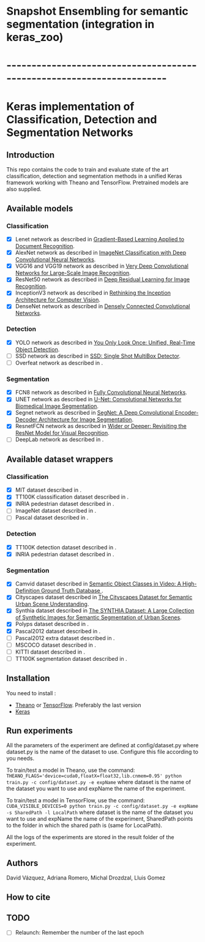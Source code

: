 # Snapshot Ensembling for semantic segmentation (integration in keras_zoo)

# ----------------------------------------------------------------------

# Keras implementation of Classification, Detection and Segmentation Networks

## Introduction

This repo contains the code to train and evaluate state of the art classification, detection and segmentation methods in a unified Keras framework working with Theano and TensorFlow. Pretrained models are also supplied.



## Available models

### Classification
 - [x] Lenet network as described in [Gradient-Based Learning Applied to Document Recognition](http://yann.lecun.com/exdb/publis/pdf/lecun-01a.pdf).
 - [x] AlexNet network as described in [ImageNet Classification with Deep Convolutional Neural Networks](https://papers.nips.cc/paper/4824-imagenet-classification-with-deep-convolutional-neural-networks.pdf).
 - [x] VGG16 and VGG19 network as described in [Very Deep Convolutional Networks for Large-Scale Image Recognition](https://arxiv.org/pdf/1409.1556.pdf).
 - [x] ResNet50 network as described in [Deep Residual Learning for Image Recognition](https://arxiv.org/pdf/1512.03385v1.pdf).
 - [x] InceptionV3 network as described in [Rethinking the Inception Architecture for Computer Vision](https://arxiv.org/pdf/1512.00567v3.pdf).
 - [x] DenseNet network as described in [Densely Connected Convolutional Networks](https://arxiv.org/pdf/1608.06993).
 
### Detection
 - [X] YOLO network as described in [You Only Look Once: Unified, Real-Time Object Detection](https://pjreddie.com/media/files/papers/yolo.pdf).
 - [ ] SSD network as described in [SSD: Single Shot MultiBox Detector](https://arxiv.org/pdf/1512.02325).
 - [ ] Overfeat network as described in []().
  
### Segmentation
 - [x] FCN8 network as described in [Fully Convolutional Neural Networks](https://arxiv.org/abs/1608.06993).
 - [x] UNET network as described in [U-Net: Convolutional Networks for Biomedical Image Segmentation](https://arxiv.org/pdf/1505.04597).
 - [x] Segnet network as described in [SegNet: A Deep Convolutional Encoder-Decoder Architecture for Image Segmentation](https://arxiv.org/pdf/1511.00561).
 - [x] ResnetFCN network as described in [Wider or Deeper: Revisiting the ResNet Model for Visual Recognition](https://arxiv.org/pdf/1611.10080).
 - [ ] DeepLab network as described in []().

## Available dataset wrappers

### Classification
 - [x] MIT dataset described in []().
 - [x] TT100K classsification dataset described in []().
 - [x] INRIA pedestrian dataset described in []().
 - [ ] ImageNet dataset described in []().
 - [ ] Pascal dataset described in []().
 
### Detection
 - [x] TT100K detection dataset described in []().
 - [x] INRIA pedestrian dataset described in []().
  
### Segmentation
 - [x] Camvid dataset described in [Semantic Object Classes in Video: A High-Definition Ground Truth Database ](http://www.cs.ucl.ac.uk/staff/G.Brostow/papers/SemanticObjectClassesInVideo_BrostowEtAl2009.pdf).
 - [x] Cityscapes dataset described in [The Cityscapes Dataset for Semantic Urban Scene Understanding](https://www.cityscapes-dataset.com/wordpress/wp-content/papercite-data/pdf/cordts2016cityscapes.pdf).
 - [x] Synthia dataset described in [The SYNTHIA Dataset: A Large Collection of Synthetic Images for Semantic Segmentation of Urban Scenes](http://synthia-dataset.net/wp-content/uploads/2016/06/gros_cvpr16-1.pdf).
 - [x] Polyps dataset described in []().
 - [x] Pascal2012 dataset described in []().
 - [ ] Pascal2012 extra dataset described in []().
 - [ ] MSCOCO dataset described in []().
 - [ ] KITTI dataset described in []().
 - [ ] TT100K segmentation dataset described in []().

## Installation
You need to install :
- [Theano](https://github.com/Theano/Theano) or [TensorFlow](https://github.com/Theano/Theano). Preferably the last version
- [Keras](https://github.com/fchollet/keras)

## Run experiments
All the parameters of the experiment are defined at config/dataset.py where dataset.py is the name of the dataset to use. Configure this file according to you needs.

To train/test a model in Theano, use the command: `THEANO_FLAGS='device=cuda0,floatX=float32,lib.cnmem=0.95' python train.py -c config/dataset.py -e expName` where dataset is the name of the dataset you want to use and expName the name of the experiment.

To train/test a model in TensorFlow, use the command: `CUDA_VISIBLE_DEVICES=0 python train.py -c config/dataset.py -e expName -s SharedPath -l LocalPath` where dataset is the name of the dataset you want to use and expName the name of the experiment, SharedPath points to the folder in which the shared path is (same for LocalPath).

All the logs of the experiments are stored in the result folder of the experiment.

## Authors
David Vázquez, Adriana Romero, Michal Drozdzal, Lluis Gomez

## How to cite

## TODO
- [ ] Relaunch: Remember the number of the last epoch
